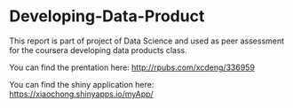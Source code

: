 # Developing-Data-Product

This report is part of project of Data Science and used as peer assessment for the coursera developing data products class.

You can find the prentation here: http://rpubs.com/xcdeng/336959

You can find the shiny application here: https://xiaochong.shinyapps.io/myApp/
